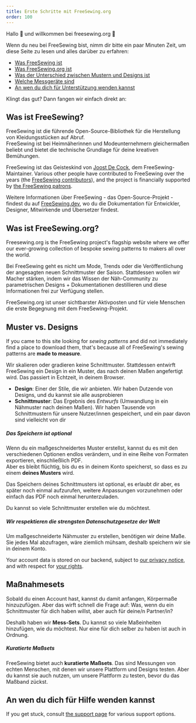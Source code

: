 ```yaml
---
title: Erste Schritte mit FreeSewing.org
order: 100
---
```


Hallo 👋 und willkommen bei freesewing.org 🙂

Wenn du neu bei FreeSewing bist, nimm dir bitte ein paar Minuten Zeit, um diese Seite zu lesen und alles darüber zu erfahren:

- [Was FreeSewing ist](#what-is-freesewing)
- [Was FreeSewing.org ist](#what-is-freesewingorg)
- [Was der Unterschied zwischen Mustern und Designs ist](#patterns-vs-designs)
- [Welche Messgeräte sind](#measurements-sets)
- [An wen du dich für Unterstützung wenden kannst](#where-to-turn-to-for-help)

Klingt das gut? Dann fangen wir einfach direkt an:

## Was ist FreeSewing?

FreeSewing ist die führende Open-Source-Bibliothek [](https://github.com/freesewing) für die Herstellung von Kleidungsstücken auf Abruf.  
FreeSewing ist bei Heimnäherinnen und Modeunternehmern gleichermaßen beliebt und bietet die technische Grundlage für deine kreativen Bemühungen.

FreeSewing ist das Geisteskind von [Joost De Cock](https://github.com/joostdecock), dem FreeSewing-Maintainer. Various other people have contributed to FreeSewing over the years (the [FreeSewing contributors](https://github.com/freesewing/freesewing?tab=readme-ov-file#contributors-)), and the project is financially supported by [the FreeSewing patrons](/patrons).

<Tip>

Weitere Informationen über FreeSewing - das Open-Source-Projekt - findest du auf
[FreeSewing.dev](https://freesewing.dev/), wo du die Dokumentation für
Entwickler, Designer, Mitwirkende und Übersetzer findest.

</Tip>

## Was ist FreeSewing.org?

Freesewing.org is the FreeSewing project's flagship website where we offer our ever-growing collection of bespoke sewing patterns to makers all over the world.

Bei FreeSewing geht es nicht um Mode, Trends oder die Veröffentlichung der angesagten neuen Schnittmuster der Saison. Stattdessen wollen wir Macher stärken, indem wir das Wissen der Näh-Community zu parametrischen Designs + Dokumentationen destillieren und diese Informationen frei zur Verfügung stellen.

FreeSewing.org ist unser sichtbarster Aktivposten und für viele Menschen die erste Begegnung mit dem FreeSewing-Projekt.

## Muster vs. Designs

If you came to this site looking for _sewing patterns_ and did not immediately find a place to download them, that's because all of FreeSewing's sewing patterns are **made to measure**.

Wir skalieren oder gradieren keine Schnittmuster. Stattdessen entwirft FreeSewing ein Design in ein Muster, das nach deinen Maßen angefertigt wird. Das passiert in Echtzeit, in deinem Browser.

- **Design**: Einer der Stile, die wir anbieten. Wir haben Dutzende von Designs, und du kannst sie alle ausprobieren
- **Schnittmuster**: Das Ergebnis des *Entwurfs* (Umwandlung in ein Nähmuster nach deinen Maßen). Wir haben Tausende von Schnittmustern für unsere Nutzer/innen gespeichert, und ein paar davon sind vielleicht von dir

<Tip>

##### Das Speichern ist optional

Wenn du ein maßgeschneidertes Muster erstellst, kannst du es mit den verschiedenen Optionen endlos verändern,
und in eine Reihe von Formaten exportieren, einschließlich PDF.  
Aber es bleibt flüchtig, bis du es in deinem Konto speicherst, so dass es
zu einem **deines Musters** wird.

Das Speichern deines Schnittmusters ist optional, es erlaubt dir aber, es später noch einmal aufzurufen, weitere Anpassungen vorzunehmen oder einfach das PDF noch einmal herunterzuladen.

Du kannst so viele Schnittmuster erstellen wie du möchtest.

</Tip>

<Note>

##### Wir respektieren die strengsten Datenschutzgesetze der Welt
Um maßgeschneiderte Nähmuster zu erstellen, benötigen wir deine Maße.
Sie jedes Mal abzufragen, wäre ziemlich mühsam, deshalb speichern wir sie in deinem Konto.

Your account data is stored on our backend, subject to [our privacy notice](/docs/about/privacy),
and with respect for [your rights](/docs/about/rights/).

</Note>

## Maßnahmesets

Sobald du einen Account hast, kannst du damit anfangen, Körpermaße hinzuzufügen. Aber das wirft schnell die Frage auf: Was, wenn du ein Schnittmuster für dich haben willst, aber auch für deine/n Partner/in?

Deshalb haben wir **Mess-Sets**. Du kannst so viele Maßeinheiten hinzufügen, wie du möchtest. Nur eine für dich selber zu haben ist auch in Ordnung.

<Tip>

##### Kuratierte Maßsets

FreeSewing bietet auch **kuratierte Maßsets**. Das sind Messungen von echten Menschen, mit denen wir unsere Plattform und Designs testen. Aber du kannst sie auch nutzen, um unsere Plattform zu testen, bevor du das Maßband zückst.

</Tip>

## An wen du dich für Hilfe wenden kannst

If you get stuck, consult [the support page](/support/) for various support options.



